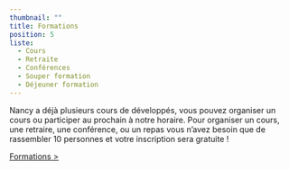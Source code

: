 ```yaml
---
thumbnail: ""
title: Formations
position: 5
liste: 
  - Cours
  - Retraite
  - Conférences
  - Souper formation
  - Déjeuner formation
---
```


Nancy a déjà plusieurs cours de développés, vous pouvez organiser un cours ou participer au prochain à notre horaire. Pour organiser un cours, une retraire, une conférence, ou un repas vous n’avez besoin que de rassembler 10 personnes et votre inscription sera gratuite !

<a href="/formations">Formations ></a>